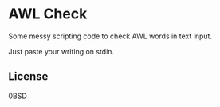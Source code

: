 # AWL Check

Some messy scripting code to check AWL words in text input.

Just paste your writing on stdin.

## License

0BSD
